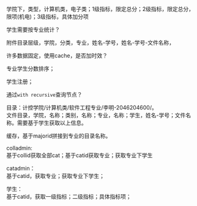 

学院下，类型，计算机类，电子类；1级指标，限定总分；2级指标，限定总分，限项(机电)；3级指标，具体加分项

学生需要按专业统计？

附件目录层级，学院，分类，专业，姓名-学号，姓名-学号-文件名称，

许多数据固定，使用cache，是否加时效？

专业学生分数排序；

学生注册；


通过`with recursive`查询节点？ 

目录：计控学院/计算机类/软件工程专业/李明-2046204600/。  
文件目录，学院，名称；类别，名称；专业，名称；学生，姓名-学号；文件名称。需要基于学生获取以上信息。  

缓存，基于majorid拼接到专业的目录名称。

colladmin:    
基于collid获取全部cat；基于catid获取专业；获取专业下学生

catadmin：  
基于catid，获取专业；获取专业下学生；

学生：  
基于catid，获取一级指标；二级指标；具体指标项；